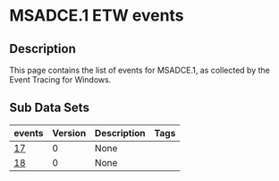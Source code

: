 # MSADCE.1 ETW events

## Description
This page contains the list of events for MSADCE.1, as collected by the Event Tracing for Windows.

## Sub Data Sets
|events|Version|Description|Tags|
|---|---|---|---|
|[17](events/event-17.md)|0|None||
|[18](events/event-18.md)|0|None||
